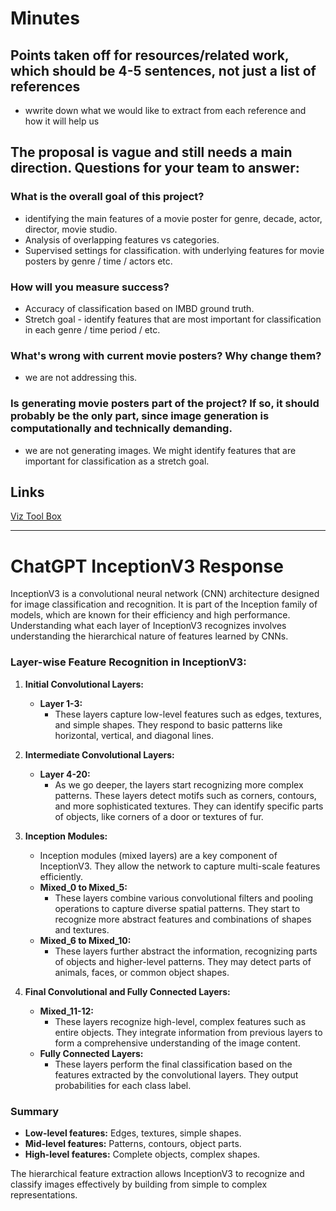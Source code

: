 # Minutes
## Points taken off for resources/related work, which should be 4-5 sentences, not just a list of references
- wwrite down what we would like to extract from each reference and how it will help us

## The proposal is vague and still needs a main direction. Questions for your team to answer:

###  What is the overall goal of this project?
-   identifying the main features of a movie poster for genre, decade, actor, director, movie studio.
-   Analysis of overlapping features vs categories.
-   Supervised settings for classification. with underlying features for movie posters by genre / time / actors etc.

###  How will you measure success?
-  Accuracy of classification based on IMBD ground truth.
-  Stretch goal - identify features that are most important for classification in each genre / time period / etc.

###  What's wrong with current movie posters? Why change them?
- we are not addressing this.

###  Is generating movie posters part of the project? If so, it should probably be the only part, since image generation is computationally and technically demanding.
- we are not generating images. We might identify features that are important for classification as a stretch goal.

## Links
[Viz Tool Box](https://github.com/yosinski/deep-visualization-toolbox)

---

# ChatGPT InceptionV3 Response
InceptionV3 is a convolutional neural network (CNN) architecture designed for image classification and recognition. It is part of the Inception family of models, which are known for their efficiency and high performance. Understanding what each layer of InceptionV3 recognizes involves understanding the hierarchical nature of features learned by CNNs.

### Layer-wise Feature Recognition in InceptionV3:

1. **Initial Convolutional Layers:**
   - **Layer 1-3:**
     - These layers capture low-level features such as edges, textures, and simple shapes. They respond to basic patterns like horizontal, vertical, and diagonal lines.

2. **Intermediate Convolutional Layers:**
   - **Layer 4-20:**
     - As we go deeper, the layers start recognizing more complex patterns. These layers detect motifs such as corners, contours, and more sophisticated textures. They can identify specific parts of objects, like corners of a door or textures of fur.

3. **Inception Modules:**
   - Inception modules (mixed layers) are a key component of InceptionV3. They allow the network to capture multi-scale features efficiently.
   - **Mixed_0 to Mixed_5:**
     - These layers combine various convolutional filters and pooling operations to capture diverse spatial patterns. They start to recognize more abstract features and combinations of shapes and textures.
   - **Mixed_6 to Mixed_10:**
     - These layers further abstract the information, recognizing parts of objects and higher-level patterns. They may detect parts of animals, faces, or common object shapes.

4. **Final Convolutional and Fully Connected Layers:**
   - **Mixed_11-12:**
     - These layers recognize high-level, complex features such as entire objects. They integrate information from previous layers to form a comprehensive understanding of the image content.
   - **Fully Connected Layers:**
     - These layers perform the final classification based on the features extracted by the convolutional layers. They output probabilities for each class label.

### Summary

- **Low-level features:** Edges, textures, simple shapes.
- **Mid-level features:** Patterns, contours, object parts.
- **High-level features:** Complete objects, complex shapes.

The hierarchical feature extraction allows InceptionV3 to recognize and classify images effectively by building from simple to complex representations.